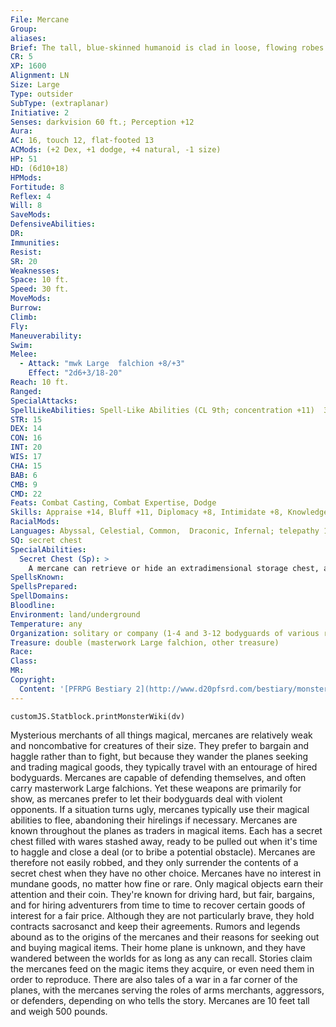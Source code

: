 ```yaml
---
File: Mercane
Group: 
aliases: 
Brief: The tall, blue-skinned humanoid is clad in loose, flowing robes. Its alien face has too many eyes and its hands have too few fingers.
CR: 5
XP: 1600
Alignment: LN
Size: Large
Type: outsider
SubType: (extraplanar)
Initiative: 2
Senses: darkvision 60 ft.; Perception +12
Aura: 
AC: 16, touch 12, flat-footed 13
ACMods: (+2 Dex, +1 dodge, +4 natural, -1 size)
HP: 51
HD: (6d10+18)
HPMods: 
Fortitude: 8
Reflex: 4
Will: 8
SaveMods: 
DefensiveAbilities: 
DR: 
Immunities: 
Resist: 
SR: 20
Weaknesses: 
Space: 10 ft.
Speed: 30 ft.
MoveMods: 
Burrow: 
Climb: 
Fly: 
Maneuverability: 
Swim: 
Melee: 
  - Attack: "mwk Large  falchion +8/+3"
    Effect: "2d6+3/18-20"
Reach: 10 ft.
Ranged: 
SpecialAttacks: 
SpellLikeAbilities: Spell-Like Abilities (CL 9th; concentration +11)  3/day-dimension door, invisibility (self only)  1/day-plane shift (DC 17)
STR: 15
DEX: 14
CON: 16
INT: 20
WIS: 17
CHA: 15
BAB: 6
CMB: 9
CMD: 22
Feats: Combat Casting, Combat Expertise, Dodge
Skills: Appraise +14, Bluff +11, Diplomacy +8, Intimidate +8, Knowledge (arcana) +14, Knowledge (planes) +14, Perception +12, Profession (merchant) +9, Sense Motive +12, Sleight of Hand +11, Spellcraft +14
RacialMods: 
Languages: Abyssal, Celestial, Common,  Draconic, Infernal; telepathy 100 ft.
SQ: secret chest
SpecialAbilities:
  Secret Chest (Sp): >
    A mercane can retrieve or hide an extradimensional storage chest, as the secret chest spell (caster level 5th). The mercane does not need an expensive replica chest to use this ability; any chest will do. It can only use this ability on one chest at a time.
SpellsKnown: 
SpellsPrepared: 
SpellDomains: 
Bloodline: 
Environment: land/underground
Temperature: any
Organization: solitary or company (1-4 and 3-12 bodyguards of various races)
Treasure: double (masterwork Large falchion, other treasure)
Race: 
Class: 
MR: 
Copyright:
  Content: '[PFRPG Bestiary 2](http://www.d20pfsrd.com/bestiary/monster-listings/outsiders/mercane)'
---
```

```dataviewjs
customJS.Statblock.printMonsterWiki(dv)
```
Mysterious merchants of all things magical, mercanes are relatively weak and noncombative for creatures of their size. They prefer to bargain and haggle rather than to fight, but because they wander the planes seeking and trading magical goods, they typically travel with an entourage of hired bodyguards. Mercanes are capable of defending themselves, and often carry masterwork Large falchions. Yet these weapons are primarily for show, as mercanes prefer to let their bodyguards deal with violent opponents. If a situation turns ugly, mercanes typically use their magical abilities to flee, abandoning their hirelings if necessary.  Mercanes are known throughout the planes as traders in magical items. Each has a secret chest filled with wares stashed away, ready to be pulled out when it's time to haggle and close a deal (or to bribe a potential obstacle). Mercanes are therefore not easily robbed, and they only surrender the contents of a secret chest when they have no other choice. Mercanes have no interest in mundane goods, no matter how fine or rare.  Only magical objects earn their attention and their coin.  They're known for driving hard, but fair, bargains, and for hiring adventurers from time to time to recover certain goods of interest for a fair price. Although they are not particularly brave, they hold contracts sacrosanct and keep their agreements.  Rumors and legends abound as to the origins of the mercanes and their reasons for seeking out and buying magical items. Their home plane is unknown, and they have wandered between the worlds for as long as any can recall.  Stories claim the mercanes feed on the magic items they acquire, or even need them in order to reproduce.  There are also tales of a war in a far corner of the planes, with the mercanes serving the roles of arms merchants, aggressors, or defenders, depending on who tells the story.  Mercanes are 10 feet tall and weigh 500 pounds.
